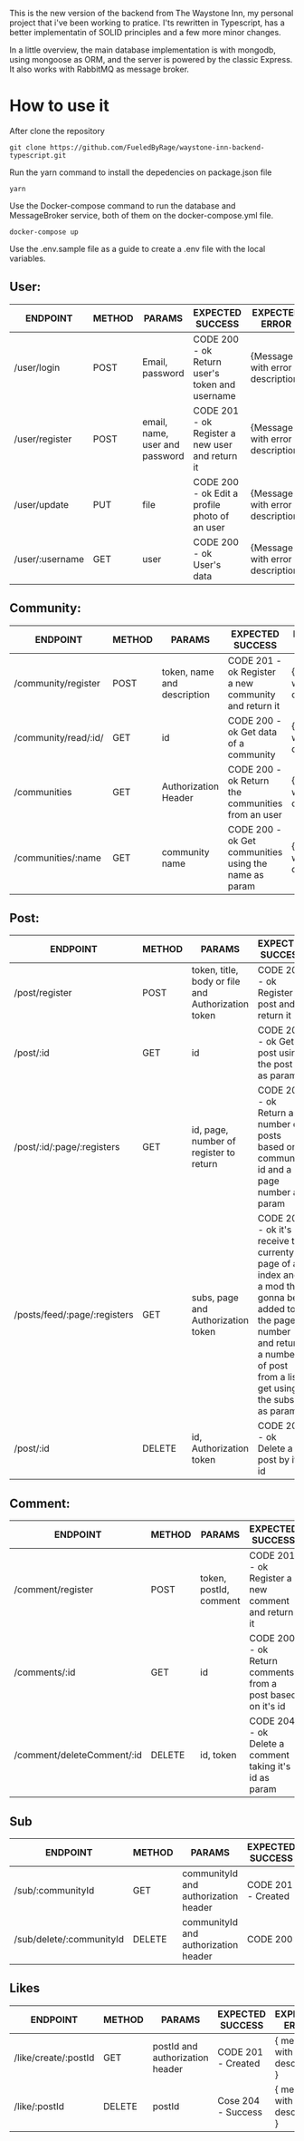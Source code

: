 This is the new version of the backend from The Waystone Inn, my personal project that i've been working to pratice. I'ts rewritten in  Typescript, has a better implementatin of SOLID principles and a few more minor changes.

In a little overview, the main database implementation is with mongodb, using mongoose as ORM, and the server is powered by the classic Express. It also works with RabbitMQ as message broker.

# How to use it

After clone the repository 

`git clone https://github.com/FueledByRage/waystone-inn-backend-typescript.git`

Run the yarn command to install the depedencies on package.json file

`yarn`

Use the Docker-compose command to run the database and MessageBroker service, both of them on the docker-compose.yml file.


`docker-compose up`

Use the .env.sample file as a guide to create a .env file with the local variables.



## User:

ENDPOINT | METHOD | PARAMS | EXPECTED SUCCESS | EXPECTED ERROR
---------|--------|--------|------------------|---------------|
/user/login | POST | Email, password | CODE 200 - ok Return user's token and username | {Message with error description} 
/user/register| POST | email, name, user and password | CODE 201 - ok Register a new user and return it | {Message with error description} 
/user/update | PUT | file | CODE 200 - ok Edit a profile photo of an user | {Message with error description} 
/user/:username | GET | user | CODE 200 - ok User's data | {Message with error description} 

## Community: 

ENDPOINT | METHOD | PARAMS | EXPECTED SUCCESS | EXPECTED ERROR
---------|--------|--------|------------------|---------------|
/community/register | POST | token, name and description | CODE 201 - ok Register a new community and return it | {Message with error description} 
/community/read/:id/ | GET | id | CODE 200 - ok Get data of a community | {Message with error description} 
/communities | GET | Authorization Header | CODE 200 - ok Return the communities from an user | {Message with error description}
/communities/:name | GET | community name | CODE 200 - ok Get communities using the name as param | {Message with error description} 

## Post:

ENDPOINT | METHOD | PARAMS | EXPECTED SUCCESS | EXPECTED ERROR
---------|--------|--------|------------------|---------------|
/post/register | POST | token, title, body or file and Authorization token | CODE 201 - ok Register a post and return it | { Message with error description}
/post/:id | GET | id | CODE 200 - ok Get a post using the post id as param | { Message with error description}
/post/:id/:page/:registers | GET | id, page, number of register to return | CODE 200 - ok Return a number of posts based on community id and a page number as param | { Message with error description}
/posts/feed/:page/:registers | GET | subs, page and Authorization token | CODE 200 - ok it's receive the currenty page of a index and a mod that gonna be added to the page number and return a number of post from a list get using the subs as param | { Message with error description}
/post/:id | DELETE | id, Authorization token | CODE 204 - ok Delete a post by it's id | { Message with error description}

## Comment:

ENDPOINT | METHOD | PARAMS | EXPECTED SUCCESS | EXPECTED ERROR
---------|--------|--------|------------------|---------------|
/comment/register | POST | token, postId, comment | CODE 201 - ok Register a new comment and return it | { Message with error description}
/comments/:id| GET | id | CODE 200 - ok Return comments from a post based on it's id  | { Message with error description}
/comment/deleteComment/:id | DELETE | id, token | CODE 204 - ok Delete a comment taking it's id as param | { Message with error description}

## Sub

ENDPOINT | METHOD | PARAMS | EXPECTED SUCCESS | EXPECTED ERROR
---------|--------|--------|------------------|---------------|
/sub/:communityId | GET | communityId and authorization header | CODE 201 - Created | { message with error description }
/sub/delete/:communityId | DELETE | communityId and authorization header | CODE 200 | { message with error description }

## Likes

ENDPOINT | METHOD | PARAMS | EXPECTED SUCCESS | EXPECTED ERROR
---------|--------|--------|------------------|---------------|
/like/create/:postId | GET | postId and authorization header | CODE 201 - Created | { message with error description }
/like/:postId | DELETE | postId | Cose 204 - Success | { message with error description }